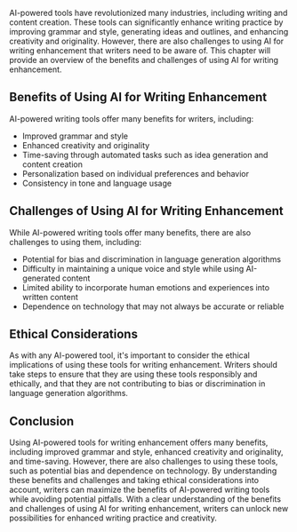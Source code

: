 
AI-powered tools have revolutionized many industries, including writing and content creation. These tools can significantly enhance writing practice by improving grammar and style, generating ideas and outlines, and enhancing creativity and originality. However, there are also challenges to using AI for writing enhancement that writers need to be aware of. This chapter will provide an overview of the benefits and challenges of using AI for writing enhancement.

Benefits of Using AI for Writing Enhancement
--------------------------------------------

AI-powered writing tools offer many benefits for writers, including:

* Improved grammar and style
* Enhanced creativity and originality
* Time-saving through automated tasks such as idea generation and content creation
* Personalization based on individual preferences and behavior
* Consistency in tone and language usage

Challenges of Using AI for Writing Enhancement
----------------------------------------------

While AI-powered writing tools offer many benefits, there are also challenges to using them, including:

* Potential for bias and discrimination in language generation algorithms
* Difficulty in maintaining a unique voice and style while using AI-generated content
* Limited ability to incorporate human emotions and experiences into written content
* Dependence on technology that may not always be accurate or reliable

Ethical Considerations
----------------------

As with any AI-powered tool, it's important to consider the ethical implications of using these tools for writing enhancement. Writers should take steps to ensure that they are using these tools responsibly and ethically, and that they are not contributing to bias or discrimination in language generation algorithms.

Conclusion
----------

Using AI-powered tools for writing enhancement offers many benefits, including improved grammar and style, enhanced creativity and originality, and time-saving. However, there are also challenges to using these tools, such as potential bias and dependence on technology. By understanding these benefits and challenges and taking ethical considerations into account, writers can maximize the benefits of AI-powered writing tools while avoiding potential pitfalls. With a clear understanding of the benefits and challenges of using AI for writing enhancement, writers can unlock new possibilities for enhanced writing practice and creativity.
